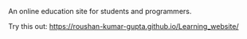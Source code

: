 An online education site for students and programmers.

Try this out: https://roushan-kumar-gupta.github.io/Learning_website/
